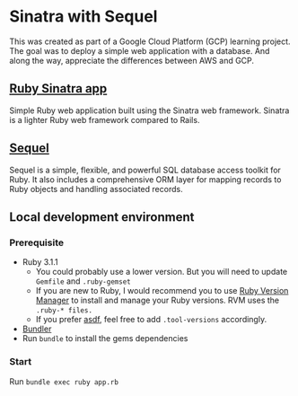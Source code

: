 # Sinatra with Sequel
This was created as part of a Google Cloud Platform (GCP) learning project. The goal was to deploy a simple web application with a database. And along the way, appreciate the differences between AWS and GCP.

## [Ruby Sinatra app](http://sinatrarb.com/)

Simple Ruby web application built using the Sinatra web framework. Sinatra is a lighter Ruby web framework compared to Rails.

## [Sequel](https://github.com/jeremyevans/sequel)

Sequel is a simple, flexible, and powerful SQL database access toolkit for Ruby. It also includes a comprehensive ORM layer for mapping records to Ruby objects and handling associated records.

## Local development environment

### Prerequisite
- Ruby 3.1.1
  - You could probably use a lower version. But you will need to update `Gemfile` and `.ruby-gemset`
  - If you are new to Ruby, I would recommend you to use [Ruby Version Manager](https://rvm.io/) to install and manage your Ruby versions. RVM uses the `.ruby-* files.`
  - If you prefer [asdf](https://github.com/asdf-vm/asdf), feel free to add `.tool-versions` accordingly.
- [Bundler](https://bundler.io/)
- Run `bundle` to install the gems dependencies

### Start
Run `bundle exec ruby app.rb`
